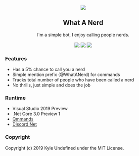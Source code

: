 <p align="center">
	<img src="https://i.imgur.com/0BpDENA.png" />
	<h2 align="center">What A Nerd</h2>
	<p align="center">
		I'm a simple bot, I enjoy calling people nerds.
		<br/><br/>
		<a href="https://kyleundefined.visualstudio.com/WhatANerd/_build"><img src="https://kyleundefined.visualstudio.com/WhatANerd/_apis/build/status/WhatANerd-CI"/></a>
		<a href="https://discordapp.com/oauth2/authorize?client_id=533149761541373992&scope=bot&permissions=379968"><img src="https://img.shields.io/badge/Invite-WhatANerd-7289DA.svg?longCache=true&style=flat-square&logo=discord" /></a>
		<a href="https://discord.gg/94WWV48"><img src="https://img.shields.io/badge/Join-Support%20Guild-7289DA.svg?longCache=true&style=flat-square&logo=discord" /></a>
	</p>
</p>

### Features

* Has a 5% chance to call you a nerd
* Simple mention prefix (@WhatANerd) for commands
* Tracks total number of people who have been called a nerd
* No thrills, just simple and does the job

### Runtime

* Visual Studio 2019 Preview
* .Net Core 3.0 Preview 1
* [Qmmands](https://github.com/Quahu/Qmmands/)
* [Discord.Net](https://github.com/RogueException/Discord.Net)

### Copyright

Copyright (c) 2019 Kyle Undefined under the MIT License.